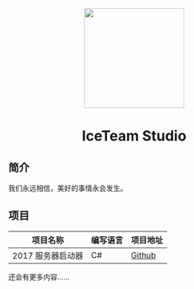 <div align="center">
<img src="https://avatars.githubusercontent.com/u/195313566" width="200px"></img>
</a>
<h1>IceTeam Studio</h1>
</div>

## 简介
我们永远相信，美好的事情永会发生。

## 项目
|  项目名称   | 编写语言  | 项目地址  | 
|  ----  | ----  | ----  |
| 2017 服务器启动器  | C# | [Github](https://github.com/IceTeam-Studio/ServerLauncher) 

还会有更多内容......
